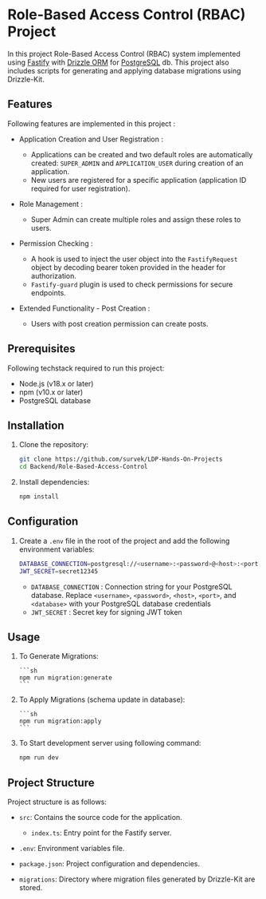# Role-Based Access Control (RBAC) Project

In this project Role-Based Access Control (RBAC) system implemented using [Fastify](https://fastify.dev/) with [Drizzle ORM](https://orm.drizzle.team/) for [PostgreSQL](https://www.postgresql.org/) db. This project also includes scripts for generating and applying database migrations using Drizzle-Kit.

## Features

Following features are implemented in this project :

-   Application Creation and User Registration :

    -   Applications can be created and two default roles are automatically created: `SUPER_ADMIN` and `APPLICATION_USER` during creation of an application.
    -   New users are registered for a specific application (application ID required for user registration).

-   Role Management :

    -   Super Admin can create multiple roles and assign these roles to users.

-   Permission Checking :

    -   A hook is used to inject the user object into the `FastifyRequest` object by decoding bearer token provided in the header for authorization.
    -   `Fastify-guard` plugin is used to check permissions for secure endpoints.

-   Extended Functionality - Post Creation :
    -   Users with post creation permission can create posts.

## Prerequisites

Following techstack required to run this project:

-   Node.js (v18.x or later)
-   npm (v10.x or later)
-   PostgreSQL database

## Installation

1. Clone the repository:

    ```sh
    git clone https://github.com/survek/LDP-Hands-On-Projects
    cd Backend/Role-Based-Access-Control
    ```

2. Install dependencies:

    ```sh
    npm install
    ```

## Configuration

1. Create a `.env` file in the root of the project and add the following environment variables:

    ```sh
    DATABASE_CONNECTION=postgresql://<username>:<password>@<host>:<port>/<database>
    JWT_SECRET=secret12345
    ```

    - `DATABASE_CONNECTION` : Connection string for your PostgreSQL database.
      Replace `<username>`, `<password>`, `<host>`, `<port>`, and `<database>` with your PostgreSQL database credentials
    - `JWT_SECRET` : Secret key for signing JWT token

## Usage

1.  To Generate Migrations:

        ```sh
        npm run migration:generate
        ```

2.  To Apply Migrations (schema update in database):

        ```sh
        npm run migration:apply
        ```

3.  To Start development server using following command:

    ```sh
    npm run dev
    ```

## Project Structure

Project structure is as follows:

-   `src`: Contains the source code for the application.

    -   `index.ts`: Entry point for the Fastify server.

-   `.env`: Environment variables file.

-   `package.json`: Project configuration and dependencies.

-   `migrations`: Directory where migration files generated by Drizzle-Kit are stored.
